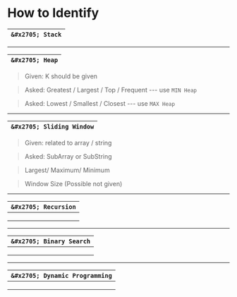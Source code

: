 # How to Identify #


| `&#x2705; Stack` | 
|------------------|


---

| `&#x2705; Heap`                                     | 
|-----------------------------------------------------|

> Given: K should be given                                

> Asked: Greatest / Largest / Top / Frequent  --- use `MIN Heap` 

> Asked: Lowest / Smallest / Closest   --- use `MAX Heap`        

---

| `&#x2705; Sliding Window` | 
|---------------------------|

> Given: related to array / string

> Asked: SubArray or SubString

> Largest/ Maximum/ Minimum

> Window Size (Possible not given)

---

| `&#x2705; Recursion` | 
|----------------------|
|                      |
|                      |
|                      |

---

| `&#x2705; Binary Search` | 
|--------------------------|
|                          |
|                          |
|                          |

---

| `&#x2705; Dynamic Programming` | 
|--------------------------------|
|                                |
|                                |
|                                |
